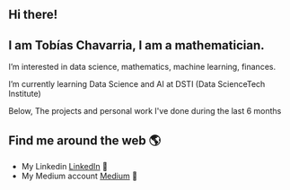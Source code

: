 ## Hi there!

## I am Tobías Chavarria, I am a mathematician.

I’m interested in data science, mathematics, machine learning, finances.

I’m currently learning Data Science and AI at DSTI (Data ScienceTech Institute)

Below, The projects and personal work I've done during the last 6 months

## Find me around the web 🌎

- My Linkedin <a href="https://www.linkedin.com/in/tobias-chc/">LinkedIn</a> 💼
- My Medium account <a href="https://medium.com/@tobias-chc"> Medium</a> 🏓

<!---
tobias-chc/tobias-chc is a ✨ special ✨ repository because its `README.md` (this file) appears on your GitHub profile.
You can click the Preview link to take a look at your changes.
--->

